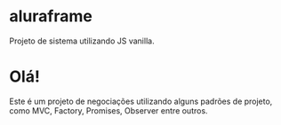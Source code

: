 # aluraframe
Projeto de sistema utilizando JS vanilla.

<h1>Olá!</h1>
<p>Este é um projeto de negociações utilizando alguns padrões de projeto, como MVC, Factory, Promises, Observer entre outros.</p>

